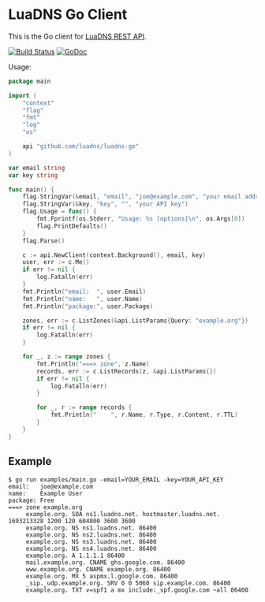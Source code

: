 # LuaDNS Go Client

This is the Go client for [LuaDNS REST API](https://www.luadns.com/api.html).


[![Build Status](https://github.com/luadns/luadns-go/actions/workflows/ci.yml/badge.svg)](https://github.com/luadns/luadns-go/actions/workflows/ci.yml)
[![GoDoc](https://godoc.org/github.com/luadns/luadns-go?status.svg)](https://godoc.org/github.com/luadns/luadns-go)


Usage:

``` go
package main

import (
	"context"
	"flag"
	"fmt"
	"log"
	"os"

	api "github.com/luadns/luadns-go"
)

var email string
var key string

func main() {
	flag.StringVar(&email, "email", "joe@example.com", "your email address")
	flag.StringVar(&key, "key", "", "your API key")
	flag.Usage = func() {
		fmt.Fprintf(os.Stderr, "Usage: %s [options]\n", os.Args[0])
		flag.PrintDefaults()
	}
	flag.Parse()

	c := api.NewClient(context.Background(), email, key)
	user, err := c.Me()
	if err != nil {
		log.Fatalln(err)
	}
	fmt.Println("email:  ", user.Email)
	fmt.Println("name:   ", user.Name)
	fmt.Println("package:", user.Package)

	zones, err := c.ListZones(&api.ListParams{Query: "example.org"})
	if err != nil {
		log.Fatalln(err)
	}

	for _, z := range zones {
		fmt.Println("===> zone", z.Name)
		records, err := c.ListRecords(z, &api.ListParams{})
		if err != nil {
			log.Fatalln(err)
		}

		for _, r := range records {
			fmt.Println("    ", r.Name, r.Type, r.Content, r.TTL)
		}
	}
}
```

## Example
```
$ go run examples/main.go -email=YOUR_EMAIL -key=YOUR_API_KEY
email:   joe@example.com
name:    Example User
package: Free
===> zone example.org
     example.org. SOA ns1.luadns.net. hostmaster.luadns.net. 1693213328 1200 120 604800 3600 3600
     example.org. NS ns1.luadns.net. 86400
     example.org. NS ns2.luadns.net. 86400
     example.org. NS ns3.luadns.net. 86400
     example.org. NS ns4.luadns.net. 86400
     example.org. A 1.1.1.1 86400
     mail.example.org. CNAME ghs.google.com. 86400
     www.example.org. CNAME example.org. 86400
     example.org. MX 5 aspmx.l.google.com. 86400
     _sip._udp.example.org. SRV 0 0 5060 sip.example.com. 86400
     example.org. TXT v=spf1 a mx include:_spf.google.com ~all 86400
```
